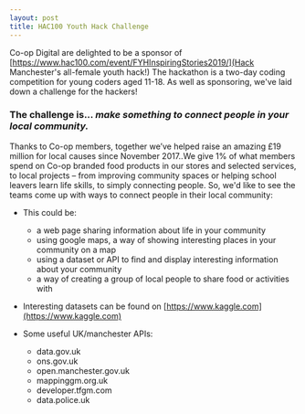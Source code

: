 ```yaml
---
layout: post
title: HAC100 Youth Hack Challenge
---
```

Co-op Digital are delighted to be a sponsor of [https://www.hac100.com/event/FYHInspiringStories2019/](Hack Manchester's all-female youth hack!) The hackathon is a two-day coding competition for young coders aged 11-18. As well as sponsoring, we've laid down a challenge for the hackers!
### The challenge is... *make something to connect people in your local community.*
 Thanks to Co-op members, together we’ve helped raise an amazing £19 million for local causes since November 2017..We give 1% of what members spend on Co-op branded food products in our stores and selected services,  to local projects – from improving community spaces or helping school leavers learn life skills, to simply connecting people. So, we'd like to see the teams come up with ways to connect people in their local community: 

- This could be:
	- a web page sharing information about life in your community
	- using google maps, a way of showing interesting places in your community on a map
	- using a dataset or API to find and display interesting information about your community 
	- a way of creating a group of local people to share food or activities with


- Interesting datasets can be found on [https://www.kaggle.com](https://www.kaggle.com)
- Some useful UK/manchester APIs: 
			
	- data.gov.uk
	- ons.gov.uk
	- open.manchester.gov.uk
	- mappinggm.org.uk
	- developer.tfgm.com
	- data.police.uk


